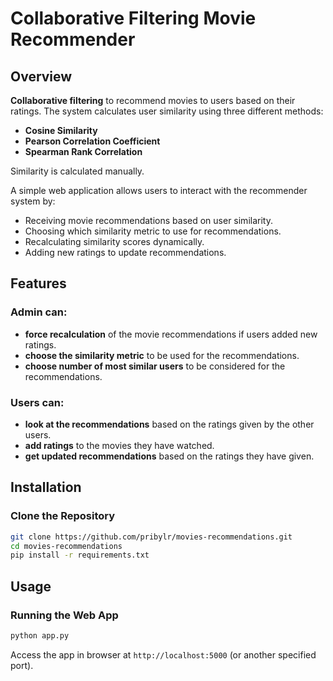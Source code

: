 # Collaborative Filtering Movie Recommender

## Overview
**Collaborative filtering** to recommend movies to users based on their ratings. The system calculates user similarity using three different methods:
- **Cosine Similarity**
- **Pearson Correlation Coefficient**
- **Spearman Rank Correlation**

Similarity is calculated manually.

A simple web application allows users to interact with the recommender system by:
- Receiving movie recommendations based on user similarity.
- Choosing which similarity metric to use for recommendations.
- Recalculating similarity scores dynamically.
- Adding new ratings to update recommendations.

## Features
### Admin can:
- **force recalculation** of the movie recommendations if users added new ratings.
- **choose the similarity metric** to be used for the recommendations.
- **choose number of most similar users** to be considered for the recommendations.
### Users can:
- **look at the recommendations** based on the ratings given by the other users.
- **add ratings** to the movies they have watched.
- **get updated recommendations** based on the ratings they have given.

## Installation
### Clone the Repository
```sh
git clone https://github.com/pribylr/movies-recommendations.git
cd movies-recommendations
pip install -r requirements.txt
```

## Usage
### Running the Web App
```sh
python app.py
```
Access the app in browser at `http://localhost:5000` (or another specified port).
